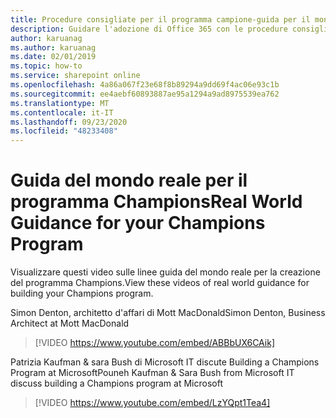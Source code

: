 ```yaml
---
title: Procedure consigliate per il programma campione-guida per il mondo reale
description: Guidare l'adozione di Office 365 con le procedure consigliate del programma Champion
author: karuanag
ms.author: karuanag
ms.date: 02/01/2019
ms.topic: how-to
ms.service: sharepoint online
ms.openlocfilehash: 4a86a067f23e68f8b89294a9dd69f4ac06e93c1b
ms.sourcegitcommit: ee4aebf60893887ae95a1294a9ad8975539ea762
ms.translationtype: MT
ms.contentlocale: it-IT
ms.lasthandoff: 09/23/2020
ms.locfileid: "48233408"
---
```

# <a name="real-world-guidance-for-your-champions-program"></a><span data-ttu-id="390f4-103">Guida del mondo reale per il programma Champions</span><span class="sxs-lookup"><span data-stu-id="390f4-103">Real World Guidance for your Champions Program</span></span>

<span data-ttu-id="390f4-104">Visualizzare questi video sulle linee guida del mondo reale per la creazione del programma Champions.</span><span class="sxs-lookup"><span data-stu-id="390f4-104">View these videos of real world guidance for building your Champions program.</span></span>  

<span data-ttu-id="390f4-105">Simon Denton, architetto d'affari di Mott MacDonald</span><span class="sxs-lookup"><span data-stu-id="390f4-105">Simon Denton, Business Architect at Mott MacDonald</span></span>

> [!VIDEO https://www.youtube.com/embed/ABBbUX6CAik]

<span data-ttu-id="390f4-106">Patrizia Kaufman & sara Bush di Microsoft IT discute Building a Champions Program at Microsoft</span><span class="sxs-lookup"><span data-stu-id="390f4-106">Pouneh Kaufman & Sara Bush from Microsoft IT discuss building a Champions program at Microsoft</span></span>

> [!VIDEO https://www.youtube.com/embed/LzYQpt1Tea4]
